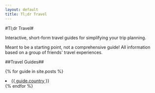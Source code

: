 ```yaml
---
layout: default
title: Tl;dr Travel
---
```


#Tl;dr Travel#

Interactive, short-form travel guides for simplifying your trip planning.

Meant to be a starting point, not a comprehensive guide! All information based 
on a group of friends' travel experiences.

##Travel Guides##

{% for guide in site.posts %}
<li>
  <a href="{{ guide.url }}">
    {{ guide.country }}
  </a>
</li>
{% endfor %}

